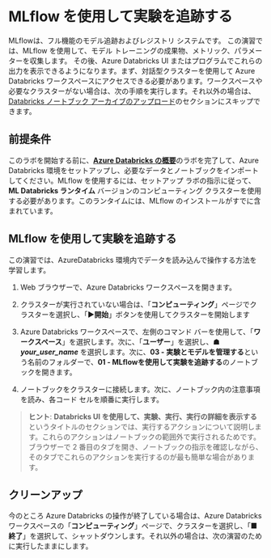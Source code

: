 ﻿---
lab:
    title: 'MLflow を使用して実験を追跡する'
    module: 'モジュール 3 - 実験とモデルを管理する'
---

# MLflow を使用して実験を追跡する

MLflowは、フル機能のモデル追跡およびレジストリ システムです。  この演習では、MLflow を使用して、モデル トレーニングの成果物、メトリック、パラメーターを収集します。  その後、Azure Databricks UI またはプログラムでこれらの出力を表示できるようになります。まず、対話型クラスターを使用して Azure Databricks ワークスペースにアクセスできる必要があります。ワークスペースや必要なクラスターがない場合は、次の手順を実行します。それ以外の場合は、[Databricks ノートブック アーカイブのアップロード](#Upload-the-Databricks-notebook-archive)のセクションにスキップできます。

## 前提条件

このラボを開始する前に、[**Azure Databricks の概要**](Instructions/Labs/01a-introduction-to-azure-databricks.md)のラボを完了して、Azure Databricks 環境をセットアップし、必要なデータとノートブックをインポートしてください。MLflow を使用するには、セットアップ ラボの指示に従って、**ML Databricks ランタイム** バージョンのコンピューティング クラスターを使用する必要があります。このランタイムには、MLflow のインストールがすでに含まれています。

## MLflow を使用して実験を追跡する

この演習では、AzureDatabricks 環境内でデータを読み込んで操作する方法を学習します。

1. Web ブラウザーで、Azure Databricks ワークスペースを開きます。

1. クラスターが実行されていない場合は、「**コンピューティング**」ページでクラスターを選択し、「**&#9654;開始**」ボタンを使用してクラスターを開始します

1. Azure Databricks ワークスペースで、左側のコマンド バーを使用して、「**ワークスペース**」を選択します。次に、「**ユーザー**」を選択し、**&#9751; *your_user_name*** を選択します。次に、**03 - 実験とモデルを管理する**という名前のフォルダーで、**01 - MLflowを使用して実験を追跡する**のノートブックを開きます。

1. ノートブックをクラスターに接続します。次に、ノートブック内の注意事項を読み、各コード セルを順番に実行します。

> **ヒント**: **Databricks UI を使用して、実験、実行、実行の詳細を表示する**というタイトルのセクションでは、実行するアクションについて説明します。これらのアクションはノートブックの範囲外で実行されるためです。  ブラウザーで 2 番目のタブを開き、ノートブックの指示を確認しながら、そのタブでこれらのアクションを実行するのが最も簡単な場合があります。

## クリーンアップ

今のところ Azure Databricks の操作が終了している場合は、Azure Databricks ワークスペースの「**コンピューティング**」ページで、クラスターを選択し、「**&#9632;終了**」を選択して、シャットダウンします。それ以外の場合は、次の演習のために実行したままにします。
